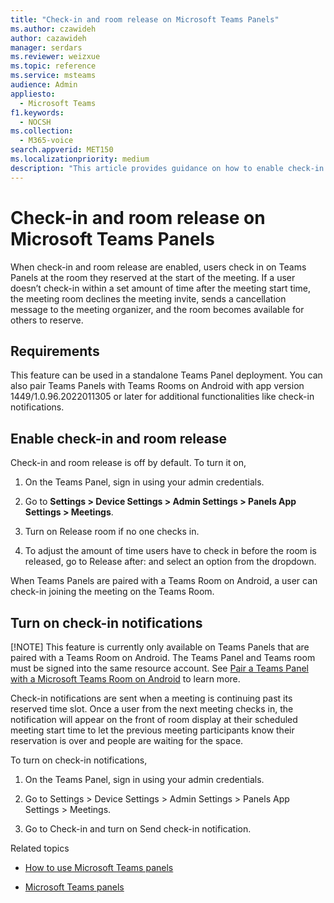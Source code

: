 ```yaml
---
title: "Check-in and room release on Microsoft Teams Panels"
ms.author: czawideh
author: cazawideh
manager: serdars
ms.reviewer: weizxue
ms.topic: reference
ms.service: msteams
audience: Admin
appliesto: 
  - Microsoft Teams
f1.keywords:
  - NOCSH
ms.collection: 
  - M365-voice
search.appverid: MET150
ms.localizationpriority: medium
description: "This article provides guidance on how to enable check-in and room release Teams panels devices."
---
```


# Check-in and room release on Microsoft Teams Panels

When check-in and room release are enabled, users check in on Teams Panels at the room they reserved at the start of the meeting. If a user doesn’t check-in within a set amount of time after the meeting start time, the meeting room declines the meeting invite, sends a cancellation message to the meeting organizer, and the room becomes available for others to reserve.  

## Requirements 

This feature can be used in a standalone Teams Panel deployment. You can also pair Teams Panels with Teams Rooms on Android with app version 1449/1.0.96.2022011305 or later for additional functionalities like check-in notifications.  

## Enable check-in and room release 

Check-in and room release is off by default. To turn it on,  

1. On the Teams Panel, sign in using your admin credentials.  

2. Go to **Settings > Device Settings > Admin Settings > Panels App Settings > Meetings**.

3. Turn on Release room if no one checks in.

4. To adjust the amount of time users have to check in before the room is released, go to Release after: and select an option from the dropdown.  

When Teams Panels are paired with a Teams Room on Android, a user can check-in joining the meeting on the Teams Room.  

## Turn on check-in notifications

[!NOTE] This feature is currently only available on Teams Panels that are paired with a Teams Room on Android. The Teams Panel and Teams room must be signed into the same resource account. See [Pair a Teams Panel with a Microsoft Teams Room on Android](use-teams-panels.md#pair-a-teams-panel-with-a-microsoft-teams-room-on-android) to learn more.  

Check-in notifications are sent when a meeting is continuing past its reserved time slot. Once a user from the next meeting checks in, the notification will appear on the front of room display at their scheduled meeting start time to let the previous meeting participants know their reservation is over and people are waiting for the space.  

To turn on check-in notifications,  

1. On the Teams Panel, sign in using your admin credentials. 

2. Go to Settings > Device Settings > Admin Settings > Panels App Settings > Meetings. 

3. Go to Check-in and turn on Send check-in notification.

Related topics

- [How to use Microsoft Teams panels](use-teams-panels.md)

- [Microsoft Teams panels](teams-panels.md)
